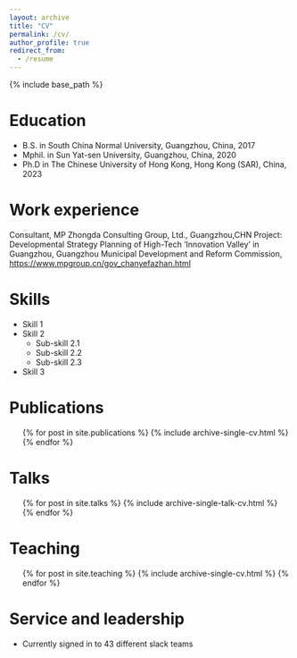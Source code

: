 ```yaml
---
layout: archive
title: "CV"
permalink: /cv/
author_profile: true
redirect_from:
  - /resume
---
```


{% include base_path %}

Education
======
* B.S. in South China Normal University, Guangzhou, China, 2017
* Mphil. in Sun Yat-sen University, Guangzhou, China, 2020
* Ph.D in The Chinese University of Hong Kong, Hong Kong (SAR), China, 2023

Work experience
======
Consultant, MP Zhongda Consulting Group, Ltd., Guangzhou,CHN
Project: Developmental Strategy Planning of High-Tech ‘Innovation Valley’ in 
Guangzhou, Guangzhou Municipal Development and Reform Commission,
https://www.mpgroup.cn/gov_chanyefazhan.html 
  
Skills
======
* Skill 1
* Skill 2
  * Sub-skill 2.1
  * Sub-skill 2.2
  * Sub-skill 2.3
* Skill 3

Publications
======
  <ul>{% for post in site.publications %}
    {% include archive-single-cv.html %}
  {% endfor %}</ul>
  
Talks
======
  <ul>{% for post in site.talks %}
    {% include archive-single-talk-cv.html %}
  {% endfor %}</ul>
  
Teaching
======
  <ul>{% for post in site.teaching %}
    {% include archive-single-cv.html %}
  {% endfor %}</ul>
  
Service and leadership
======
* Currently signed in to 43 different slack teams
